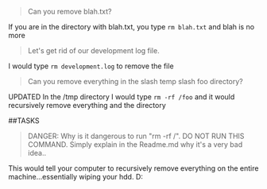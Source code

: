 > Can you remove blah.txt?

If you are in the directory with blah.txt, you type `rm blah.txt` and blah is no more

> Let's get rid of our development log file.

I would type `rm development.log` to remove the file

>Can you remove everything in the slash temp slash foo directory?

UPDATED
In the /tmp directory I would type `rm -rf /foo` and it would recursively remove everything and the directory


##TASKS

>DANGER: Why is it dangerous to run "rm -rf /". DO NOT RUN THIS COMMAND. Simply explain in the Readme.md why it's a very bad idea..

This would tell your computer to recursively remove everything on the entire machine...essentially wiping your hdd. D:


